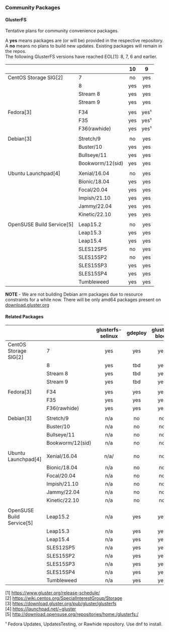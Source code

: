 ### Community Packages

#### GlusterFS

Tentative plans for community convenience packages.

A **yes** means packages are (or will be) provided in the respective repository.  
A **no** means no plans to build new updates. Existing packages will remain in the repos.  
The following GlusterFS versions have reached EOL[1]: 8, 7, 6 and earlier.

|                           |                  | 10  |  9   |
| ------------------------- | ---------------- | :-: | :--: |
| CentOS Storage SIG[2]     | 7                | no  | yes  |
|                           | 8                | yes | yes  |
|                           | Stream 8         | yes | yes  |
|                           | Stream 9         | yes | yes  |
|                           |                  |     |      |
| Fedora[3]                 | F34              | yes | yes¹ |
|                           | F35              | yes | yes¹ |
|                           | F36(rawhide)     | yes | yes¹ |
|                           |                  |     |      |
| Debian[3]                 | Stretch/9        | no  | yes  |
|                           | Buster/10        | yes | yes  |
|                           | Bullseye/11      | yes | yes  |
|                           | Bookworm/12(sid) | yes | yes  |
|                           |                  |     |      |
| Ubuntu Launchpad[4]       | Xenial/16.04     | no  | yes  |
|                           | Bionic/18.04     | yes | yes  |
|                           | Focal/20.04      | yes | yes  |
|                           | Impish/21.10     | yes | yes  |
|                           | Jammy/22.04      | yes | yes  |
|                           | Kinetic/22.10    | yes | yes  |
|                           |                  |     |      |
| OpenSUSE Build Service[5] | Leap15.2         | no  | yes  |
|                           | Leap15.3         | yes | yes  |
|                           | Leap15.4         | yes | yes  |
|                           | SLES12SP5        | no  | yes  |
|                           | SLES15SP2        | no  | yes  |
|                           | SLES15SP3        | yes | yes  |
|                           | SLES15SP4        | yes | yes  |
|                           | Tumbleweed       | yes | yes  |

**NOTE** - We are not building Debian arm packages due to resource constraints for a while now. There will be only amd64 packages present on [download.gluster.org](https://download.gluster.org/pub/gluster/glusterfs/LATEST/)

#### Related Packages

|                           |                  | glusterfs-selinux | gdeploy | gluster-block | glusterfs-coreutils | nfs-ganesha | Samba |
| ------------------------- | ---------------- | :---------------: | :-----: | :-----------: | :-----------------: | :---------: | :---: |
| CentOS Storage SIG[2]     | 7                |        yes        |   yes   |      yes      |         yes         |     yes     |  yes  |
|                           | 8                |        yes        |   tbd   |      yes      |         yes         |     yes     |  yes  |
|                           | Stream 8         |        yes        |   tbd   |      yes      |         yes         |     yes     |  yes  |
|                           | Stream 9         |        yes        |   tbd   |      yes      |         yes         |     yes     |  yes  |
|                           |                  |                   |         |               |                     |             |       |
| Fedora[3]                 | F34              |        yes        |   yes   |      yes      |         yes         |     yes     |   ?   |
|                           | F35              |        yes        |   yes   |      yes      |         yes         |     yes     |   ?   |
|                           | F36(rawhide)     |        yes        |   yes   |      yes      |         yes         |     yes     |   ?   |
|                           |                  |                   |         |               |                     |             |       |
| Debian[3]                 | Stretch/9        |        n/a        |   no    |      no       |         yes         |     yes     |   ?   |
|                           | Buster/10        |        n/a        |   no    |      no       |         yes         |     yes     |   ?   |
|                           | Bullseye/11      |        n/a        |   no    |      no       |         yes         |     yes     |   ?   |
|                           | Bookworm/12(sid) |        n/a        |   no    |      no       |         yes         |     yes     |   ?   |
|                           |                  |                   |         |               |                     |             |       |
| Ubuntu Launchpad[4]       | Xenial/16.04     |       n/a/        |   no    |      no       |         yes         |     yes     |   ?   |
|                           | Bionic/18.04     |        n/a        |   no    |      no       |         yes         |     yes     |   ?   |
|                           | Focal/20.04      |        n/a        |   no    |      no       |         yes         |     yes     |   ?   |
|                           | Impish/21.10     |        n/a        |   no    |      no       |         yes         |     yes     |   ?   |
|                           | Jammy/22.04      |        n/a        |   no    |      no       |         yes         |     yes     |   ?   |
|                           | Kinetic/22.10    |        n/a        |   no    |      no       |         yes         |     yes     |   ?   |
|                           |                  |                   |         |               |                     |             |       |
| OpenSUSE Build Service[5] | Leap15.2         |        n/a        |   yes   |      yes      |         yes         |     yes     |   ?   |
|                           | Leap15.3         |        n/a        |   yes   |      yes      |         yes         |     yes     |   ?   |
|                           | Leap15.4         |        n/a        |   yes   |      yes      |         yes         |     yes     |   ?   |
|                           | SLES12SP5        |        n/a        |   yes   |      yes      |         yes         |     yes     |   ?   |
|                           | SLES15SP2        |        n/a        |   yes   |      yes      |         yes         |     yes     |   ?   |
|                           | SLES15SP3        |        n/a        |   yes   |      yes      |         yes         |     yes     |   ?   |
|                           | SLES15SP4        |        n/a        |   yes   |      yes      |         yes         |     yes     |   ?   |
|                           | Tumbleweed       |        n/a        |   yes   |      yes      |         yes         |     yes     |   ?   |

[1] <https://www.gluster.org/release-schedule/>  
[2] <https://wiki.centos.org/SpecialInterestGroup/Storage>  
[3] <https://download.gluster.org/pub/gluster/glusterfs>  
[4] <https://launchpad.net/~gluster>  
[5] <http://download.opensuse.org/repositories/home:/glusterfs:/>

¹ Fedora Updates, UpdatesTesting, or Rawhide repository. Use dnf to install.
